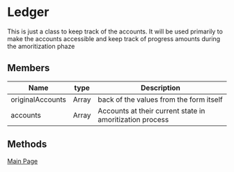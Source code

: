#  Ledger
This is just a class to keep track of the accounts. It will be used primarily
to make the accounts accessible and keep track of progress amounts during the amoritization phaze

## Members
| Name | type | Description |
| --- | --- | --- |
| originalAccounts | Array | back of the values from the form itself |
| accounts | Array | Accounts at their current state in amoritization process|

## Methods

[Main Page](../docs.md)
